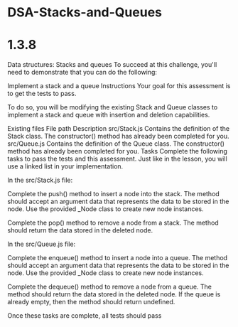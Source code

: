 # DSA-Stacks-and-Queues
# 1.3.8


Data structures: Stacks and queues
To succeed at this challenge, you'll need to demonstrate that you can do the following:

Implement a stack and a queue
Instructions
Your goal for this assessment is to get the tests to pass.

To do so, you will be modifying the existing Stack and Queue classes to implement a stack and queue with insertion and deletion capabilities.

Existing files
File path	Description
src/Stack.js	Contains the definition of the Stack class. The constructor() method has already been completed for you.
src/Queue.js	Contains the definition of the Queue class. The constructor() method has already been completed for you.
Tasks
Complete the following tasks to pass the tests and this assessment. Just like in the lesson, you will use a linked list in your implementation.

In the src/Stack.js file:

Complete the push() method to insert a node into the stack. The method should accept an argument data that represents the data to be stored in the node. Use the provided _Node class to create new node instances.

Complete the pop() method to remove a node from a stack. The method should return the data stored in the deleted node.

In the src/Queue.js file:

Complete the enqueue() method to insert a node into a queue. The method should accept an argument data that represents the data to be stored in the node. Use the provided _Node class to create new node instances.

Complete the dequeue() method to remove a node from a queue. The method should return the data stored in the deleted node. If the queue is already empty, then the method should return undefined.

Once these tasks are complete, all tests should pass

